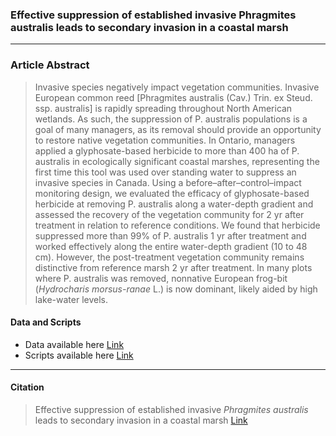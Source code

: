 ### Effective suppression of established invasive Phragmites australis leads to secondary invasion in a coastal marsh

-----------------

### Article Abstract

> Invasive species negatively impact vegetation communities. Invasive European common reed [Phragmites australis (Cav.) Trin. ex Steud. ssp. australis] is rapidly spreading throughout North American wetlands. As such, the suppression of P. australis populations is a goal of many managers, as its removal should provide an opportunity to restore native vegetation communities. In Ontario, managers applied a glyphosate-based herbicide to more than 400 ha of P. australis in ecologically significant coastal marshes, representing the first time this tool was used over standing water to suppress an invasive species in Canada. Using a before–after–control–impact monitoring design, we evaluated the efficacy of glyphosate-based herbicide at removing P. australis along a water-depth gradient and assessed the recovery of the vegetation community for 2 yr after treatment in relation to reference conditions. We found that herbicide suppressed more than 99% of P. australis 1 yr after treatment and worked effectively along the entire water-depth gradient (10 to 48 cm). However, the post-treatment vegetation community remains distinctive from reference marsh 2 yr after treatment. In many plots where P. australis was removed, nonnative European frog-bit (*Hydrocharis morsus-ranae* L.) is now dominant, likely aided by high lake-water levels.

#### Data and Scripts

* Data available here [Link](https://github.com/cdrobich/PhD2.Efficacy/tree/master/Data)
* Scripts available here [Link](https://github.com/cdrobich/PhD2.Efficacy/tree/master/Scripts)

------------------
#### Citation ####

> Effective suppression of established invasive *Phragmites australis* leads to secondary invasion in a coastal marsh [Link](https://doi.org/10.1017/inp.2021.2)
